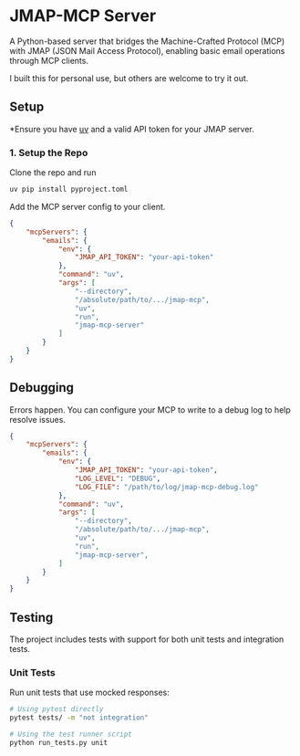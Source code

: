 # JMAP-MCP Server

A Python-based server that bridges the Machine-Crafted Protocol (MCP) with JMAP (JSON Mail Access Protocol), enabling basic email operations through MCP clients.

I built this for personal use, but others are welcome to try it out.

## Setup

*Ensure you have [uv](https://github.com/astral-sh/uv) and a valid API token for your JMAP server.

### 1. Setup the Repo

Clone the repo and run

```bash
uv pip install pyproject.toml
```

Add the MCP server config to your client.

```json
{
	"mcpServers": {
		"emails": {
			"env": {
				"JMAP_API_TOKEN": "your-api-token"
			},
			"command": "uv",
			"args": [
				"--directory",
				"/absolute/path/to/.../jmap-mcp",
				"uv",
				"run",
				"jmap-mcp-server"
			]
		}
	}
}
```

## Debugging

Errors happen. You can configure your MCP to write to a debug log to help resolve issues.

```json
{
	"mcpServers": {
		"emails": {
			"env": {
				"JMAP_API_TOKEN": "your-api-token",
            	"LOG_LEVEL": "DEBUG",
            	"LOG_FILE": "/path/to/log/jmap-mcp-debug.log"
			},
			"command": "uv",
			"args": [
				"--directory",
				"/absolute/path/to/.../jmap-mcp",
				"uv",
				"run",
				"jmap-mcp-server",
			]
		}
	}
}
```

## Testing

The project includes tests with support for both unit tests and integration tests.

### Unit Tests
Run unit tests that use mocked responses:
```bash
# Using pytest directly
pytest tests/ -m "not integration"

# Using the test runner script
python run_tests.py unit
```